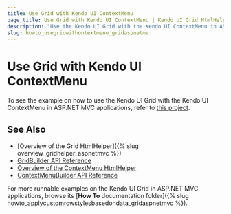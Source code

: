 ```yaml
---
title: Use Grid with Kendo UI ContextMenu
page_title: Use Grid with Kendo UI ContextMenu | Kendo UI Grid HtmlHelper
description: "Use the Kendo UI Grid with the Kendo UI ContextMenu in ASP.NET MVC applications."
slug: howto_usegridwithontextmenu_gridaspnetmv
---
```


# Use Grid with Kendo UI ContextMenu

To see the example on how to use the Kendo UI Grid with the Kendo UI ContextMenu in ASP.NET MVC applications, refer to [this project](https://github.com/telerik/ui-for-aspnet-mvc-examples/tree/master/grid/grid-with-context-menu).

## See Also

* [Overview of the Grid HtmlHelper]({% slug overview_gridhelper_aspnetmvc %})
* [GridBuilder API Reference](/api/Kendo.Mvc.UI.Fluent/AutoCompleteBuilder)
* [Overview of the ContextMenu HtmlHelper](/api/Kendo.Mvc.UI.Fluent/ContextMenuBuilder)
* [ContextMenuBuilder API Reference](/api/Kendo.Mvc.UI.Fluent/ContextMenuBuilder)

For more runnable examples on the Kendo UI Grid in ASP.NET MVC applications, browse its [**How To** documentation folder]({% slug howto_applycustomrowstylesbasedondata_gridaspnetmvc %}).
